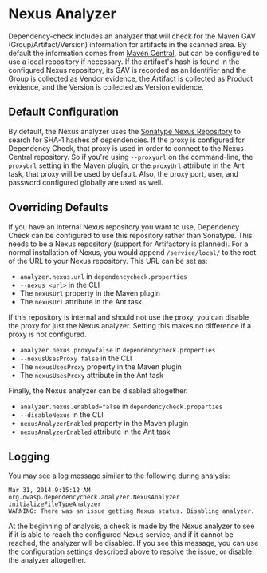 Nexus Analyzer
==============

Dependency-check includes an analyzer that will check for the Maven GAV
(Group/Artifact/Version) information for artifacts in the scanned area. By
default the information comes from [Maven Central][1], but can be configured to
use a local repository if necessary. If the artifact's hash is found in the
configured Nexus repository, its GAV is recorded as an Identifier and the Group
is collected as Vendor evidence, the Artifact is collected as Product evidence,
and the Version is collected as Version evidence.

Default Configuration
---------------------

By default, the Nexus analyzer uses the [Sonatype Nexus Repository][2] to search
for SHA-1 hashes of dependencies. If the proxy is configured for Dependency
Check, that proxy is used in order to connect to the Nexus Central repository.
So if you're using `--proxyurl` on the command-line, the `proxyUrl` setting in
the Maven plugin, or the `proxyUrl` attribute in the Ant task, that proxy will
be used by default. Also, the proxy port, user, and password configured globally
are used as well.

Overriding Defaults
-------------------

If you have an internal Nexus repository you want to use, Dependency Check can
be configured to use this repository rather than Sonatype. This needs to be a
Nexus repository (support for Artifactory is planned). For a normal installation
of Nexus, you would append `/service/local/` to the root of the URL to your
Nexus repository. This URL can be set as:

* `analyzer.nexus.url` in `dependencycheck.properties`
* `--nexus <url>` in the CLI
* The `nexusUrl` property in the Maven plugin
* The `nexusUrl` attribute in the Ant task

If this repository is internal and should not use the proxy, you can disable the
proxy for just the Nexus analyzer. Setting this makes no difference if a proxy
is not configured.

* `analyzer.nexus.proxy=false` in `dependencycheck.properties`
* `--nexusUsesProxy false` in the CLI
* The `nexusUsesProxy` property in the Maven plugin
* The `nexusUsesProxy` attribute in the Ant task

Finally, the Nexus analyzer can be disabled altogether.

* `analyzer.nexus.enabled=false` in `dependencycheck.properties`
* `--disableNexus` in the CLI
* `nexusAnalyzerEnabled` property in the Maven plugin
* `nexusAnalyzerEnabled` attribute in the Ant task

Logging
-------

You may see a log message similar to the following during analysis:

    Mar 31, 2014 9:15:12 AM org.owasp.dependencycheck.analyzer.NexusAnalyzer initializeFileTypeAnalyzer
    WARNING: There was an issue getting Nexus status. Disabling analyzer.

At the beginning of analysis, a check is made by the Nexus analyzer to see if it
is able to reach the configured Nexus service, and if it cannot be reached, the
analyzer will be disabled. If you see this message, you can use the
configuration settings described above to resolve the issue, or disable the
analyzer altogether.

[1]: http://search.maven.org/            "Maven Central"
[2]: https://repository.sonatype.org/    "Sonatype Nexus Repository"
